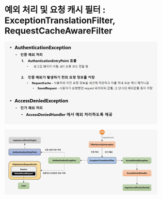 # 예외 처리 및 요청 캐시 필터 : ExceptionTranslationFilter, RequestCacheAwareFilter

![](../../../../../.gitbook/assets/2020-10-10-8.12.40.png)

![](../../../../../.gitbook/assets/2020-10-10-8.32.00%20%281%29.png)


